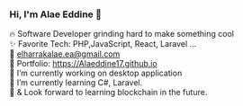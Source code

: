 ### Hi, I'm Alae Eddine 👋

🔥 Software Developer grinding hard to make something cool<br>
✨ Favorite Tech: PHP,JavaScript, React, Laravel ...<br>
📧 elharrakalae.ea@gmail.com<br>
🎨 Portfolio: https://Alaeddine17.github.io<br>
🔭 I’m currently working on desktop application<br>
🌱 I’m currently learning C#, Laravel.<br>
🌱 & Look forward to learning blockchain in the future.
